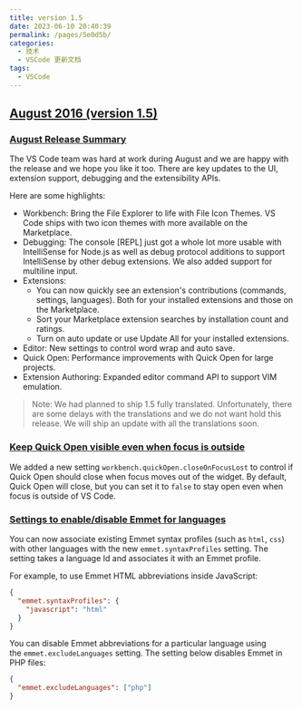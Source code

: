 ```yaml
---
title: version 1.5
date: 2023-06-10 20:40:39
permalink: /pages/5e0d5b/
categories:
  - 技术
  - VSCode 更新文档
tags:
  - VSCode
---
```


## [August 2016 (version 1.5)](https://code.visualstudio.com/updates/v1_5)

### [August Release Summary](https://code.visualstudio.com/updates/v1_5#_august-release-summary)

The VS Code team was hard at work during August and we are happy with the release and we hope you like it too. There are key updates to the UI, extension support, debugging and the extensibility APIs.

Here are some highlights:

- Workbench: Bring the File Explorer to life with File Icon Themes. VS Code ships with two icon themes with more available on the Marketplace.
- Debugging: The console [REPL] just got a whole lot more usable with IntelliSense for Node.js as well as debug protocol additions to support IntelliSense by other debug extensions. We also added support for multiline input.
- Extensions:
  - You can now quickly see an extension's contributions (commands, settings, languages). Both for your installed extensions and those on the Marketplace.
  - Sort your Marketplace extension searches by installation count and ratings.
  - Turn on auto update or use Update All for your installed extensions.
- Editor: New settings to control word wrap and auto save.
- Quick Open: Performance improvements with Quick Open for large projects.
- Extension Authoring: Expanded editor command API to support VIM emulation.

> Note: We had planned to ship 1.5 fully translated. Unfortunately, there are some delays with the translations and we do not want hold this release. We will ship an update with all the translations soon.

### [Keep Quick Open visible even when focus is outside](https://code.visualstudio.com/updates/v1_5#_keep-quick-open-visible-even-when-focus-is-outside)

We added a new setting `workbench.quickOpen.closeOnFocusLost` to control if Quick Open should close when focus moves out of the widget. By default, Quick Open will close, but you can set it to `false` to stay open even when focus is outside of VS Code.

### [Settings to enable/disable Emmet for languages](https://code.visualstudio.com/updates/v1_5#_settings-to-enabledisable-emmet-for-languages)

You can now associate existing Emmet syntax profiles (such as `html`, `css`) with other languages with the new `emmet.syntaxProfiles` setting. The setting takes a language Id and associates it with an Emmet profile.

For example, to use Emmet HTML abbreviations inside JavaScript:

```json
{
  "emmet.syntaxProfiles": {
    "javascript": "html"
  }
}
```

You can disable Emmet abbreviations for a particular language using the `emmet.excludeLanguages` setting. The setting below disables Emmet in PHP files:

```json
{
  "emmet.excludeLanguages": ["php"]
}
```
